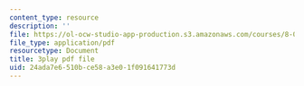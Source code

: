 ```yaml
---
content_type: resource
description: ''
file: https://ol-ocw-studio-app-production.s3.amazonaws.com/courses/8-03sc-physics-iii-vibrations-and-waves-fall-2016/24ada7e6510bce58a3e01f091641773d_FCFpaKcpuXQ.pdf
file_type: application/pdf
resourcetype: Document
title: 3play pdf file
uid: 24ada7e6-510b-ce58-a3e0-1f091641773d
---
```

